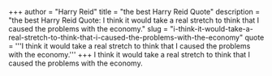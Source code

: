 +++
author = "Harry Reid"
title = "the best Harry Reid Quote"
description = "the best Harry Reid Quote: I think it would take a real stretch to think that I caused the problems with the economy."
slug = "i-think-it-would-take-a-real-stretch-to-think-that-i-caused-the-problems-with-the-economy"
quote = '''I think it would take a real stretch to think that I caused the problems with the economy.'''
+++
I think it would take a real stretch to think that I caused the problems with the economy.
